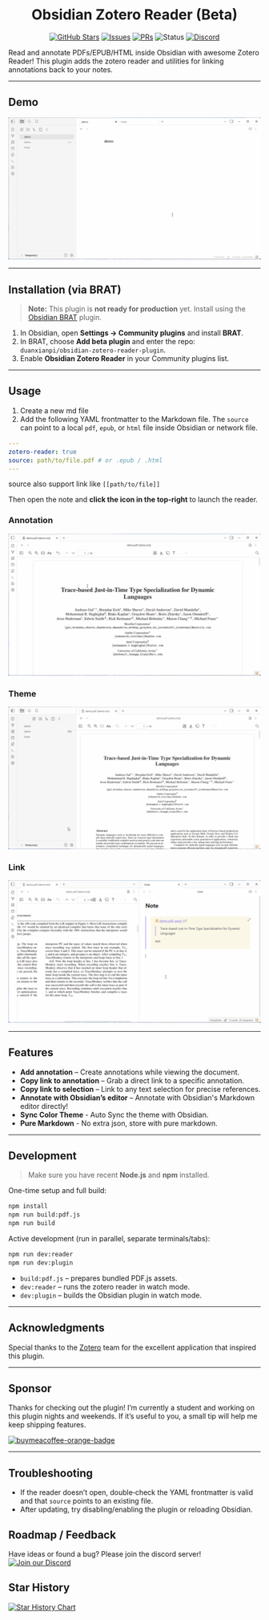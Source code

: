 <h1 align="center">Obsidian Zotero Reader (Beta)</h1>
<div align="center">
	
[![GitHub Stars](https://img.shields.io/github/stars/duanxianpi/obsidian-zotero-reader-plugin?style=social)](https://github.com/duanxianpi/obsidian-zotero-reader-plugin/stargazers)
[![Issues](https://img.shields.io/github/issues/duanxianpi/obsidian-zotero-reader-plugin)](https://github.com/duanxianpi/obsidian-zotero-reader-plugin/issues)
[![PRs](https://img.shields.io/github/issues-pr/duanxianpi/obsidian-zotero-reader-plugin)](https://github.com/duanxianpi/obsidian-zotero-reader-plugin/pulls)
![Status](https://img.shields.io/badge/status-beta-yellow)
[![Discord](https://img.shields.io/badge/Discord-join-5865F2?logo=discord\&logoColor=white)](https://discord.gg/KwTkAhVc)
 
</div>
Read and annotate PDFs/EPUB/HTML inside Obsidian with awesome Zotero Reader! This plugin adds the zotero reader and utilities for linking annotations back to your notes.

---

## Demo

![Demo](docs/demo.gif)

---

## Installation (via BRAT)

> **Note:** This plugin is **not ready for production** yet. Install using the [Obsidian BRAT](https://github.com/TfTHacker/obsidian42-brat) plugin.

1. In Obsidian, open **Settings → Community plugins** and install **BRAT**.
2. In BRAT, choose **Add beta plugin** and enter the repo: `duanxianpi/obsidian-zotero-reader-plugin`.
3. Enable **Obsidian Zotero Reader** in your Community plugins list.

---

## Usage
1. Create a new md file
2. Add the following YAML frontmatter to the Markdown file. The `source` can point to a local `pdf`, `epub`, or `html` file inside Obsidian or network file.

```yaml
---
zotero-reader: true
source: path/to/file.pdf # or .epub / .html
---
```
source also support link like `[[path/to/file]]`

Then open the note and **click the icon in the top-right** to launch the reader.

### Annotation
![anno](docs/anno.gif)

### Theme
![theme](docs/theme.gif)

### Link
![theme](docs/link.gif)

---

## Features

* **Add annotation** – Create annotations while viewing the document.
* **Copy link to annotation** – Grab a direct link to a specific annotation.
* **Copy link to selection** – Link to any text selection for precise references.
* **Annotate with Obsidian’s editor** – Annotate with Obsidian's Markdown editor directly!
* **Sync Color Theme** - Auto Sync the theme with Obsidian.
* **Pure Markdown** - No extra json, store with pure markdown.

---

## Development

> Make sure you have recent **Node.js** and **npm** installed.

One-time setup and full build:

```bash
npm install
npm run build:pdf.js
npm run build
```

Active development (run in parallel, separate terminals/tabs):

```bash
npm run dev:reader
npm run dev:plugin
```

* `build:pdf.js` – prepares bundled PDF.js assets.
* `dev:reader` – runs the zotero reader in watch mode.
* `dev:plugin` – builds the Obsidian plugin in watch mode.

---
## Acknowledgments

Special thanks to the [Zotero](https://github.com/zotero) team for the excellent application that inspired this plugin.

---

## Sponsor

Thanks for checking out the plugin! I’m currently a student and working on this plugin nights and weekends. If it’s useful to you, a small tip will help me keep shipping features.

<div>
	<a href="https://www.buymeacoffee.com/duanxianpi" target="_blank" title="buymeacoffee">
	  <img src="https://iili.io/JoQ0zN9.md.png"  alt="buymeacoffee-orange-badge" style="width: 200px;">
	</a>
</div>


---

## Troubleshooting

* If the reader doesn’t open, double‑check the YAML frontmatter is valid and that `source` points to an existing file.
* After updating, try disabling/enabling the plugin or reloading Obsidian.

## Roadmap / Feedback

Have ideas or found a bug? Please join the discord server!
<a href="https://discord.gg/KwTkAhVc"> <img alt="Join our Discord" src="https://img.shields.io/badge/Discord-Join-5865F2?logo=discord&logoColor=white&style=for-the-badge"> </a>

## Star History

[![Star History Chart](https://api.star-history.com/svg?repos=duanxianpi/obsidian-zotero-reader-plugin&type=Date)](https://www.star-history.com/#duanxianpi/obsidian-zotero-reader-plugin&Date)
